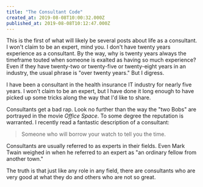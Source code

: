 ```yaml
---
title: "The Consultant Code"
created_at: 2019-08-08T10:00:32.000Z
published_at: 2019-08-08T10:12:47.000Z
---
```

This is the first of what will likely be several posts about life as a consultant. I won't claim to be an expert, mind you. I don't have twenty years experience as a consultant. By the way, why is twenty years always the timeframe touted when someone is exalted as having so much experience? Even if they have twenty-two or twenty-five or twenty-eight years in an industry, the usual phrase is "over twenty years." But I digress.

I have been a consultant in the health insurance IT industry for nearly five years. I won't claim to be an expert, but I have done it long enough to have picked up some tricks along the way that I'd like to share.

Consultants get a bad rap. Look no further than the way the "two Bobs" are portrayed in the movie _Office Space_. To some degree the reputation is warranted. I recently read a fantastic description of a consultant:

> Someone who will borrow your watch to tell you the time.

Consultants are usually referred to as experts in their fields. Even Mark Twain weighed in when he referred to an expert as "an ordinary fellow from another town."

The truth is that just like any role in any field, there are consultants who are very good at what they do and others who are not so great.
